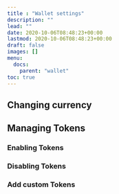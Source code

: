 ```yaml
---
title : "Wallet settings"
description: ""
lead: ""
date: 2020-10-06T08:48:23+00:00
lastmod: 2020-10-06T08:48:23+00:00
draft: false
images: []
menu:
  docs:
    parent: "wallet"
toc: true
---
```


## Changing currency
## Managing Tokens
### Enabling Tokens
### Disabling Tokens
### Add custom Tokens
